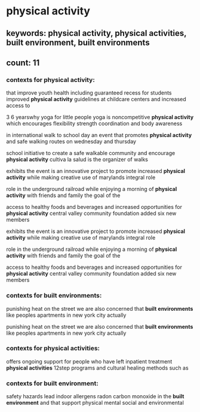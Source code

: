 # physical activity

## keywords: physical activity, physical activities, built environment, built environments

## count: 11

### contexts for physical activity:
that improve youth health including guaranteed recess for students improved **physical activity** guidelines at childcare centers and increased access to

3 6 yearswhy yoga for little people yoga is noncompetitive **physical activity** which encourages flexibility strength coordination and body awareness

in international walk to school day an event that promotes **physical activity** and safe walking routes on wednesday and thursday

school initiative to create a safe walkable community and encourage **physical activity** cultiva la salud is the organizer of walks

exhibits the event is an innovative project to promote increased **physical activity** while making creative use of marylands integral role

role in the underground railroad while enjoying a morning of **physical activity** with friends and family the goal of the

access to healthy foods and beverages and increased opportunities for **physical activity** central valley community foundation added six new members

exhibits the event is an innovative project to promote increased **physical activity** while making creative use of marylands integral role

role in the underground railroad while enjoying a morning of **physical activity** with friends and family the goal of the

access to healthy foods and beverages and increased opportunities for **physical activity** central valley community foundation added six new members


### contexts for built environments:
punishing heat on the street we are also concerned that **built environments** like peoples apartments in new york city actually

punishing heat on the street we are also concerned that **built environments** like peoples apartments in new york city actually


### contexts for physical activities:
offers ongoing support for people who have left inpatient treatment **physical activities** 12step programs and cultural healing methods such as


### contexts for built environment:
safety hazards lead indoor allergens radon carbon monoxide in the **built environment** and that support physical mental social and environmental


